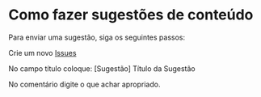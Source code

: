 # Como fazer sugestões de conteúdo

Para enviar uma sugestão, siga os seguintes passos:

Crie um novo [Issues](https://github.com/thiagolima-bm/magento2doc/issues/new)

No campo título coloque: [Sugestão] Título da Sugestão

No comentário digite o que achar apropriado.
